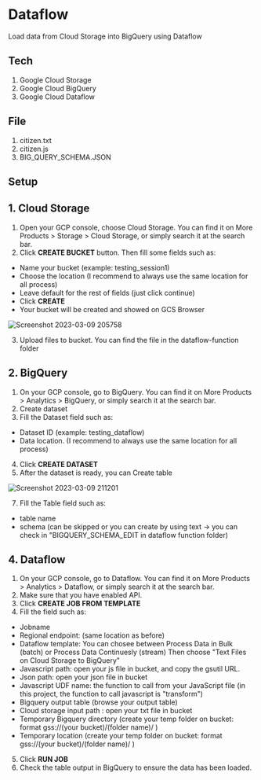 # Dataflow
Load data from Cloud Storage into BigQuery using Dataflow

## Tech
1. Google Cloud Storage
2. Google Cloud BigQuery
3. Google Cloud Dataflow

## File
1. citizen.txt
2. citizen.js
3. BIG_QUERY_SCHEMA.JSON

## Setup
## 1. Cloud Storage
1. Open your GCP console, choose Cloud Storage. You can find it on More Products > Storage > Cloud Storage, or simply search it at the search bar.
2. Click **CREATE BUCKET** button. Then fill some fields such as:
 - Name your bucket (example: testing_session1)
 - Choose the location (I recommend to always use the same location for all process)
 - Leave default for the rest of fields (just click continue)
 - Click **CREATE**
 - Your bucket will be created and showed on GCS Browser
 
 ![Screenshot 2023-03-09 205758](https://user-images.githubusercontent.com/107783827/224048620-ec659d30-1841-4200-b1a7-039779dbb5e5.png)
 
 3. Upload files to bucket. You can find the file in the dataflow-function folder
 
## 2. BigQuery
1. On your GCP console, go to BigQuery. You can find it on More Products > Analytics > BigQuery, or simply search it at the search bar.
2. Create dataset
3. Fill the Dataset field such as:
 - Dataset ID (example: testing_dataflow)
 - Data location. (I recommend to always use the same location for all process)
4. Click **CREATE DATASET**
6. After the dataset is ready, you can Create table

![Screenshot 2023-03-09 211201](https://user-images.githubusercontent.com/107783827/224051002-9043df90-5f0f-49fc-98eb-c999074bdad5.png)

7. Fill the Table field such as:
 - table name
 - schema (can be skipped or you can create by using text -> you can check in "BIGQUERY_SCHEMA_EDIT in dataflow function folder)

## 4. Dataflow
1. On your GCP console, go to Dataflow. You can find it on More Products > Analytics > Dataflow, or simply search it at the search bar.
2. Make sure that you have enabled API.
3. Click **CREATE JOB FROM TEMPLATE**
4. Fill the field such as:
  - Jobname
  - Regional endpoint: (same location as before)
  - Dataflow template:
    You can chosee between Process Data in Bulk (batch) or Process Data Continuesly (stream)
    Then choose "Text Files on Cloud Storage to BigQuery"
  - Javascript path: open your js file in bucket, and copy the gsutil URL.
  - Json path: open your json file in bucket
  - Javascript UDF name: the function to call from your JavaScript file (in this project, the function to call javascript is "transform")
  - Bigquery output table (browse your output table)
  - Cloud storage input path : open your txt file in bucket
  - Temporary Bigquery directory (create your temp folder on bucket: format gss://(your bucket)/(folder name)/ )
  - Temporary location (create your temp folder on bucket: format gss://(your bucket)/(folder name)/ )
   
5. Click **RUN JOB**
7. Check the table output in BigQuery to ensure the data has been loaded.
